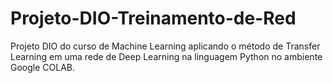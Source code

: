 # Projeto-DIO-Treinamento-de-Red
Projeto DIO do curso de Machine Learning aplicando o método de Transfer Learning em uma rede de Deep Learning na linguagem Python no ambiente Google COLAB.

